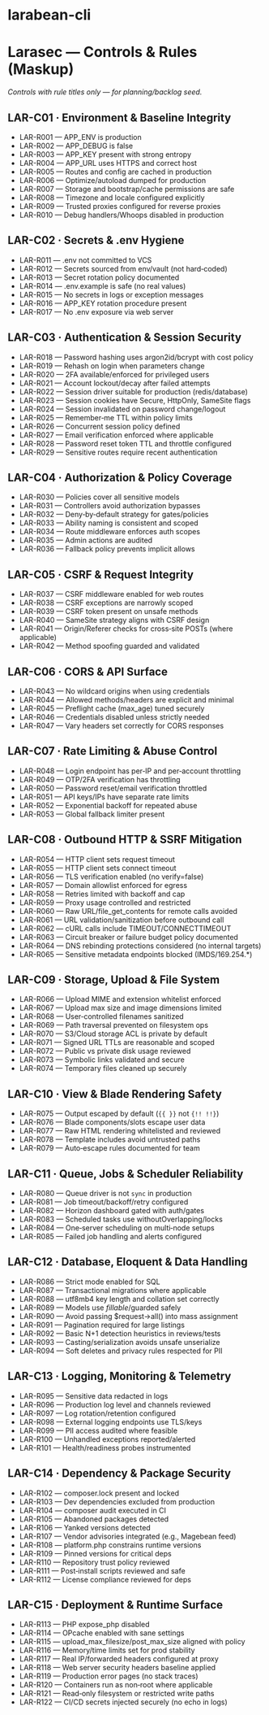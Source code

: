 # larabean-cli

# Larasec — Controls & Rules (Maskup)

_Controls with rule titles only — for planning/backlog seed._


## LAR-C01 · Environment & Baseline Integrity

- LAR-R001 — APP_ENV is production
- LAR-R002 — APP_DEBUG is false
- LAR-R003 — APP_KEY present with strong entropy
- LAR-R004 — APP_URL uses HTTPS and correct host
- LAR-R005 — Routes and config are cached in production
- LAR-R006 — Optimize/autoload dumped for production
- LAR-R007 — Storage and bootstrap/cache permissions are safe
- LAR-R008 — Timezone and locale configured explicitly
- LAR-R009 — Trusted proxies configured for reverse proxies
- LAR-R010 — Debug handlers/Whoops disabled in production

## LAR-C02 · Secrets & .env Hygiene

- LAR-R011 — .env not committed to VCS
- LAR-R012 — Secrets sourced from env/vault (not hard‑coded)
- LAR-R013 — Secret rotation policy documented
- LAR-R014 — .env.example is safe (no real values)
- LAR-R015 — No secrets in logs or exception messages
- LAR-R016 — APP_KEY rotation procedure present
- LAR-R017 — No .env exposure via web server

## LAR-C03 · Authentication & Session Security

- LAR-R018 — Password hashing uses argon2id/bcrypt with cost policy
- LAR-R019 — Rehash on login when parameters change
- LAR-R020 — 2FA available/enforced for privileged users
- LAR-R021 — Account lockout/decay after failed attempts
- LAR-R022 — Session driver suitable for production (redis/database)
- LAR-R023 — Session cookies have Secure, HttpOnly, SameSite flags
- LAR-R024 — Session invalidated on password change/logout
- LAR-R025 — Remember‑me TTL within policy limits
- LAR-R026 — Concurrent session policy defined
- LAR-R027 — Email verification enforced where applicable
- LAR-R028 — Password reset token TTL and throttle configured
- LAR-R029 — Sensitive routes require recent authentication

## LAR-C04 · Authorization & Policy Coverage

- LAR-R030 — Policies cover all sensitive models
- LAR-R031 — Controllers avoid authorization bypasses
- LAR-R032 — Deny‑by‑default strategy for gates/policies
- LAR-R033 — Ability naming is consistent and scoped
- LAR-R034 — Route middleware enforces auth scopes
- LAR-R035 — Admin actions are audited
- LAR-R036 — Fallback policy prevents implicit allows

## LAR-C05 · CSRF & Request Integrity

- LAR-R037 — CSRF middleware enabled for web routes
- LAR-R038 — CSRF exceptions are narrowly scoped
- LAR-R039 — CSRF token present on unsafe methods
- LAR-R040 — SameSite strategy aligns with CSRF design
- LAR-R041 — Origin/Referer checks for cross‑site POSTs (where applicable)
- LAR-R042 — Method spoofing guarded and validated

## LAR-C06 · CORS & API Surface

- LAR-R043 — No wildcard origins when using credentials
- LAR-R044 — Allowed methods/headers are explicit and minimal
- LAR-R045 — Preflight cache (max_age) tuned securely
- LAR-R046 — Credentials disabled unless strictly needed
- LAR-R047 — Vary headers set correctly for CORS responses

## LAR-C07 · Rate Limiting & Abuse Control

- LAR-R048 — Login endpoint has per‑IP and per‑account throttling
- LAR-R049 — OTP/2FA verification has throttling
- LAR-R050 — Password reset/email verification throttled
- LAR-R051 — API keys/IPs have separate rate limits
- LAR-R052 — Exponential backoff for repeated abuse
- LAR-R053 — Global fallback limiter present

## LAR-C08 · Outbound HTTP & SSRF Mitigation

- LAR-R054 — HTTP client sets request timeout
- LAR-R055 — HTTP client sets connect timeout
- LAR-R056 — TLS verification enabled (no verify=false)
- LAR-R057 — Domain allowlist enforced for egress
- LAR-R058 — Retries limited with backoff and cap
- LAR-R059 — Proxy usage controlled and restricted
- LAR-R060 — Raw URL/file_get_contents for remote calls avoided
- LAR-R061 — URL validation/sanitization before outbound call
- LAR-R062 — cURL calls include TIMEOUT/CONNECTTIMEOUT
- LAR-R063 — Circuit breaker or failure budget policy documented
- LAR-R064 — DNS rebinding protections considered (no internal targets)
- LAR-R065 — Sensitive metadata endpoints blocked (IMDS/169.254.*)

## LAR-C09 · Storage, Upload & File System

- LAR-R066 — Upload MIME and extension whitelist enforced
- LAR-R067 — Upload max size and image dimensions limited
- LAR-R068 — User‑controlled filenames sanitized
- LAR-R069 — Path traversal prevented on filesystem ops
- LAR-R070 — S3/Cloud storage ACL is private by default
- LAR-R071 — Signed URL TTLs are reasonable and scoped
- LAR-R072 — Public vs private disk usage reviewed
- LAR-R073 — Symbolic links validated and secure
- LAR-R074 — Temporary files cleaned up securely

## LAR-C10 · View & Blade Rendering Safety

- LAR-R075 — Output escaped by default (`{{ }}` not `{!! !!}`)
- LAR-R076 — Blade components/slots escape user data
- LAR-R077 — Raw HTML rendering whitelisted and reviewed
- LAR-R078 — Template includes avoid untrusted paths
- LAR-R079 — Auto‑escape rules documented for team

## LAR-C11 · Queue, Jobs & Scheduler Reliability

- LAR-R080 — Queue driver is not `sync` in production
- LAR-R081 — Job timeout/backoff/retry configured
- LAR-R082 — Horizon dashboard gated with auth/gates
- LAR-R083 — Scheduled tasks use withoutOverlapping/locks
- LAR-R084 — One‑server scheduling on multi‑node setups
- LAR-R085 — Failed job handling and alerts configured

## LAR-C12 · Database, Eloquent & Data Handling

- LAR-R086 — Strict mode enabled for SQL
- LAR-R087 — Transactional migrations where applicable
- LAR-R088 — utf8mb4 key length and collation set correctly
- LAR-R089 — Models use $fillable/$guarded safely
- LAR-R090 — Avoid passing $request->all() into mass assignment
- LAR-R091 — Pagination required for large listings
- LAR-R092 — Basic N+1 detection heuristics in reviews/tests
- LAR-R093 — Casting/serialization avoids unsafe unserialize
- LAR-R094 — Soft deletes and privacy rules respected for PII

## LAR-C13 · Logging, Monitoring & Telemetry

- LAR-R095 — Sensitive data redacted in logs
- LAR-R096 — Production log level and channels reviewed
- LAR-R097 — Log rotation/retention configured
- LAR-R098 — External logging endpoints use TLS/keys
- LAR-R099 — PII access audited where feasible
- LAR-R100 — Unhandled exceptions reported/alerted
- LAR-R101 — Health/readiness probes instrumented

## LAR-C14 · Dependency & Package Security

- LAR-R102 — composer.lock present and locked
- LAR-R103 — Dev dependencies excluded from production
- LAR-R104 — composer audit executed in CI
- LAR-R105 — Abandoned packages detected
- LAR-R106 — Yanked versions detected
- LAR-R107 — Vendor advisories integrated (e.g., Magebean feed)
- LAR-R108 — platform.php constrains runtime versions
- LAR-R109 — Pinned versions for critical deps
- LAR-R110 — Repository trust policy reviewed
- LAR-R111 — Post‑install scripts reviewed and safe
- LAR-R112 — License compliance reviewed for deps

## LAR-C15 · Deployment & Runtime Surface

- LAR-R113 — PHP expose_php disabled
- LAR-R114 — OPcache enabled with sane settings
- LAR-R115 — upload_max_filesize/post_max_size aligned with policy
- LAR-R116 — Memory/time limits set for prod stability
- LAR-R117 — Real IP/forwarded headers configured at proxy
- LAR-R118 — Web server security headers baseline applied
- LAR-R119 — Production error pages (no stack traces)
- LAR-R120 — Containers run as non‑root where applicable
- LAR-R121 — Read‑only filesystem or restricted write paths
- LAR-R122 — CI/CD secrets injected securely (no echo in logs)
